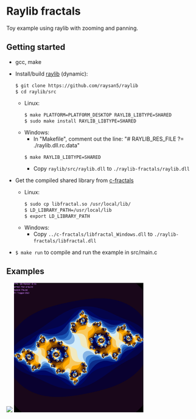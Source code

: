 # Raylib fractals


Toy example using raylib with zooming and panning.


## Getting started

- gcc, make
- Install/build [raylib](https://github.com/raysan5/raylib/releases) (dynamic):
    ```
    $ git clone https://github.com/raysan5/raylib
    $ cd raylib/src
    ```
    - Linux:
        ```
        $ make PLATFORM=PLATFORM_DESKTOP RAYLIB_LIBTYPE=SHARED
        $ sudo make install RAYLIB_LIBTYPE=SHARED
        ```
    - Windows:
        - In "Makefile", comment out the line: "# RAYLIB_RES_FILE      ?= ./raylib.dll.rc.data"
        ```
        $ make RAYLIB_LIBTYPE=SHARED
        ```
        - Copy `raylib/src/raylib.dll` to `./raylib-fractals/raylib.dll`

- Get the compiled shared library from [c-fractals](../c-fractals)

    - Linux:
        ```
        $ sudo cp libfractal.so /usr/local/lib/
        $ LD_LIBRARY_PATH=/usr/local/lib
        $ export LD_LIBRARY_PATH
        ```
    - Windows:
        - Copy `../c-fractals/libfractal_Windows.dll` to `./raylib-fractals/libfractal.dll`

- `$ make run` to compile and run the example in src/main.c


## Examples

<p float="left">
  <img src="images/example.gif" width="325" />
  <img src="images/example.png" width="340" /> 
</p>
